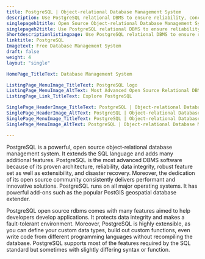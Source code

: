 ```yaml
---
title: PostgreSQL | Object-relational Database Management System
description: Use PostgreSQL relational DBMS to ensure reliability, concurrency and consistency for your apps. It also offers disaster recovery and extensibility features.
singlepageh1title: Open Source Object-relational Database Management System
singlepageh2title: Use PostgreSQL relational DBMS to ensure reliability, concurrency and consistency for your apps. It also offers disaster recovery and extensibility features.
Shortdescriptionlistingpage: Use PostgreSQL relational DBMS to ensure reliability, concurrency and consistency for your apps. It also offers disaster recovery and extensibility features.
linktitle: PostgreSQL
Imagetext: Free Database Management System
draft: false
weight: 4
layout: "single"

HomePage_TitleText: Database Management System

ListingPage_MenuImage_TitleText: PostgreSQL logo
ListingPage_MenuImage_AltText: Most Advanced Open Source Relational DBMS Software
ListingPage_Link_TitleText: Explore PostgreSQL

SinglePage_HeaderImage_TitleText: PostgreSQL | Object-relational Database Management System
SinglePage_HeaderImage_AltText: PostgreSQL | Object-relational Database Management System
SinglePage_MenuImage_TitleText: PostgreSQL | Object-relational Database Management System
SinglePage_MenuImage_AltText: PostgreSQL | Object-relational Database Management System

---
```


PostgreSQL is a powerful, open source object-relational database management system. It extends the SQL language and adds many additional features. PostgreSQL is the most advanced DBMS software because of its proven architecture, reliability, data integrity, robust feature set as well as extensibility, and disaster recovery. Moreover, the dedication of its open source community consistently delivers performant and innovative solutions. PostgreSQL runs on all major operating systems. It has powerful add-ons such as the popular PostGIS geospatial database extender.

PostgreSQL open source rdbms comes with many features aimed to help developers develop applications. It protects data integrity and makes a fault-tolerant environment. Moreover, PostgreSQL is highly extensible, as you can define your custom data types, build out custom functions, even write code from different programming languages without recompiling the database. PostgreSQL supports most of the features required by the SQL standard but sometimes with slightly differing syntax or function.